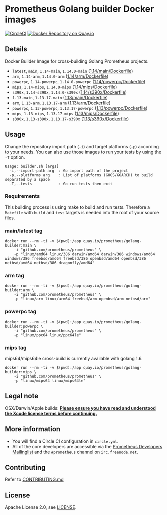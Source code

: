 # Prometheus Golang builder Docker images

[![CircleCI](https://circleci.com/gh/prometheus/golang-builder/tree/master.svg?style=shield)][circleci]
[![Docker Repository on Quay.io](https://quay.io/repository/prometheus/golang-builder/status)][quayio]

## Details

Docker Builder Image for cross-building Golang Prometheus projects.

- `latest`, `main`, `1.14-main`, `1.14.0-main` ([1.14/main/Dockerfile](1.14/main/Dockerfile))
- `arm`, `1.14-arm`, `1.14.0-arm` ([1.14/arm/Dockerfile](1.14/arm/Dockerfile))
- `powerpc`, `1.14-powerpc`, `1.14.0-powerpc` ([1.14/powerpc/Dockerfile](1.14/powerpc/Dockerfile))
- `mips`, `1.14-mips`, `1.14.0-mips` ([1.14/mips/Dockerfile](1.14/mips/Dockerfile))
- `s390x`, `1.14-s390x`, `1.14.0-s390x` ([1.14/s390x/Dockerfile](1.14/s390x/Dockerfile))
- `1.13-main`, `1.13.17-main` ([1.13/main/Dockerfile](1.13/main/Dockerfile))
- `arm`, `1.13-arm`, `1.13.17-arm` ([1.13/arm/Dockerfile](1.13/arm/Dockerfile))
- `powerpc`, `1.13-powerpc`, `1.13.17-powerpc` ([1.13/powerpc/Dockerfile](1.13/powerpc/Dockerfile))
- `mips`, `1.13-mips`, `1.13.17-mips` ([1.13/mips/Dockerfile](1.13/mips/Dockerfile))
- `s390x`, `1.13-s390x`, `1.13.17-s390x` ([1.13/s390x/Dockerfile](1.13/s390x/Dockerfile))

## Usage

Change the repository import path (`-i`) and target platforms (`-p`) according to your needs.
You can also use those images to run your tests by using the `-T` option.

```
Usage: builder.sh [args]
  -i,--import-path arg  : Go import path of the project
  -p,--platforms arg    : List of platforms (GOOS/GOARCH) to build separated by a space
  -T,--tests            : Go run tests then exit
```

### Requirements

This building process is using make to build and run tests.
Therefore a `Makefile` with `build` and `test` targets is needed into the root of your source files.

### main/latest tag

```
docker run --rm -ti -v $(pwd):/app quay.io/prometheus/golang-builder:main \
    -i "github.com/prometheus/prometheus" \
    -p "linux/amd64 linux/386 darwin/amd64 darwin/386 windows/amd64 windows/386 freebsd/amd64 freebsd/386 openbsd/amd64 openbsd/386 netbsd/amd64 netbsd/386 dragonfly/amd64"
```

### arm tag

```
docker run --rm -ti -v $(pwd):/app quay.io/prometheus/golang-builder:arm \
    -i "github.com/prometheus/prometheus" \
    -p "linux/arm linux/arm64 freebsd/arm openbsd/arm netbsd/arm"
```

### powerpc tag

```
docker run --rm -ti -v $(pwd):/app quay.io/prometheus/golang-builder:powerpc \
    -i "github.com/prometheus/prometheus" \
    -p "linux/ppc64 linux/ppc64le"
```

### mips tag

mips64/mips64le cross-build is currently available with golang 1.6.

```
docker run --rm -ti -v $(pwd):/app quay.io/prometheus/golang-builder:mips \
    -i "github.com/prometheus/prometheus" \
    -p "linux/mips64 linux/mips64le"
```

## Legal note

OSX/Darwin/Apple builds:
**[Please ensure you have read and understood the Xcode license
   terms before continuing.](https://www.apple.com/legal/sla/docs/xcode.pdf)**

## More information

  * You will find a Circle CI configuration in `circle.yml`.
  * All of the core developers are accessible via the [Prometheus Developers Mailinglist](https://groups.google.com/forum/?fromgroups#!forum/prometheus-developers) and the `#prometheus` channel on `irc.freenode.net`.

## Contributing

Refer to [CONTRIBUTING.md](CONTRIBUTING.md)

## License

Apache License 2.0, see [LICENSE](LICENSE).

[quayio]: https://quay.io/repository/prometheus/golang-builder
[circleci]: https://circleci.com/gh/prometheus/golang-builder

